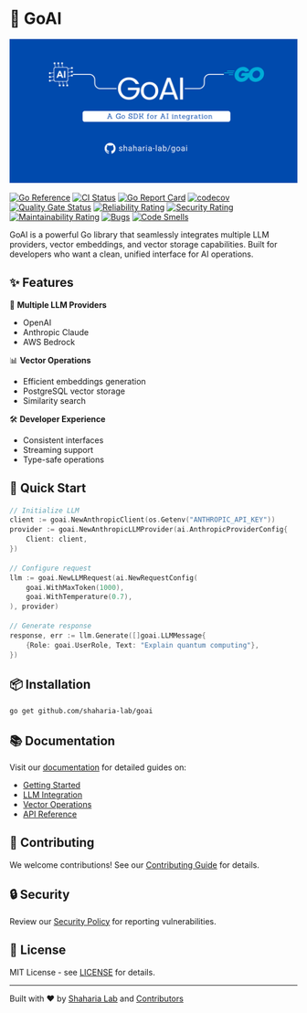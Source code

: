 # 🚀 GoAI

![AI Package Banner](docs/banner_image.png)

[![Go Reference](https://pkg.go.dev/badge/github.com/shaharia-lab/goai.svg)](https://pkg.go.dev/github.com/shaharia-lab/goai)
[![CI Status](https://github.com/shaharia-lab/goai/actions/workflows/CI.yaml/badge.svg)](https://github.com/shaharia-lab/goai/actions/workflows/CI.yaml)
[![Go Report Card](https://goreportcard.com/badge/shaharia-lab/goai)](https://goreportcard.com/report/shaharia-lab/goai)
[![codecov](https://codecov.io/gh/shaharia-lab/goai/branch/main/graph/badge.svg)](https://codecov.io/gh/shaharia-lab/goai)
[![Quality Gate Status](https://sonarcloud.io/api/project_badges/measure?project=shaharia-lab_goai&metric=alert_status)](https://sonarcloud.io/summary/new_code?id=shaharia-lab_goai)
[![Reliability Rating](https://sonarcloud.io/api/project_badges/measure?project=shaharia-lab_goai&metric=reliability_rating)](https://sonarcloud.io/summary/new_code?id=shaharia-lab_goai)
[![Security Rating](https://sonarcloud.io/api/project_badges/measure?project=shaharia-lab_goai&metric=security_rating)](https://sonarcloud.io/summary/new_code?id=shaharia-lab_goai)
[![Maintainability Rating](https://sonarcloud.io/api/project_badges/measure?project=shaharia-lab_goai&metric=sqale_rating)](https://sonarcloud.io/summary/new_code?id=shaharia-lab_goai)
[![Bugs](https://sonarcloud.io/api/project_badges/measure?project=shaharia-lab_goai&metric=bugs)](https://sonarcloud.io/summary/new_code?id=shaharia-lab_goai)
[![Code Smells](https://sonarcloud.io/api/project_badges/measure?project=shaharia-lab_goai&metric=code_smells)](https://sonarcloud.io/summary/new_code?id=shaharia-lab_goai)

GoAI is a powerful Go library that seamlessly integrates multiple LLM providers, vector embeddings,
and vector storage capabilities. Built for developers who want a clean, unified interface for AI operations.

## ✨ Features

🤖 **Multiple LLM Providers**

- OpenAI
- Anthropic Claude
- AWS Bedrock

📊 **Vector Operations**

- Efficient embeddings generation
- PostgreSQL vector storage
- Similarity search

🛠 **Developer Experience**

- Consistent interfaces
- Streaming support
- Type-safe operations

## 🚀 Quick Start

```go
// Initialize LLM
client := goai.NewAnthropicClient(os.Getenv("ANTHROPIC_API_KEY"))
provider := goai.NewAnthropicLLMProvider(ai.AnthropicProviderConfig{
    Client: client,
})

// Configure request
llm := goai.NewLLMRequest(ai.NewRequestConfig(
    goai.WithMaxToken(1000),
    goai.WithTemperature(0.7),
), provider)

// Generate response
response, err := llm.Generate([]goai.LLMMessage{
    {Role: goai.UserRole, Text: "Explain quantum computing"},
})
```

## 📦 Installation

```bash
go get github.com/shaharia-lab/goai
```

## 📚 Documentation

Visit our [documentation](docs/index.md) for detailed guides on:

- [Getting Started](docs/getting_started.md)
- [LLM Integration](docs/llm/index.md)
- [Vector Operations](docs/vector-store/index.md)
- [API Reference](https://pkg.go.dev/github.com/shaharia-lab/goai)

## 🤝 Contributing

We welcome contributions! See our [Contributing Guide](CONTRIBUTING.md) for details.

## 🔒 Security

Review our [Security Policy](docs/SECURITY.md) for reporting vulnerabilities.

## 📝 License

MIT License - see [LICENSE](LICENSE) for details.

---
Built with ❤️ by [Shaharia Lab](https://github.com/shaharia-lab) and
[Contributors](https://github.com/shaharia-lab/goai/graphs/contributors)
